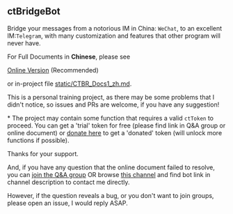 ## ctBridgeBot
Bridge your messages from a notorious IM in China: `WeChat`, to an excellent IM:`Telegram`, 
with many customization and features that other program will never have.

For Full Documents in **Chinese**, please see 

[Online Version](https://blog.ryancc.top/2023/08/01/ctbr_docs1/) (Recommended)

or in-project file [static/CTBR_Docs1_zh.md](static/CTBR_Docs1_zh.md). 

This is a personal training project, as there may be some problems that I didn't notice, so issues and PRs are welcome, if you have any suggestion!

\* The project may contain some function that requires a valid `ctToken` to proceed. You can get a 'trial' token for free (please find link in Q&A group or online document) or [donate here](https://afdian.com/item/b6b1c37a2d5011ee88eb52540025c377) to get a 'donated' token (will unlock more functions if possible).

Thanks for your support.

And, if you have any question that the online document failed to resolve, you can [join the Q&A group](https://t.me/+AHsMZ9yvKK5lMTRl) 
OR browse [this channel](https://t.me/rych0814) and find bot link in channel description to contact me directly.

However, if the question reveals a bug, or you don't want to join groups, please open an issue, I would reply ASAP.
